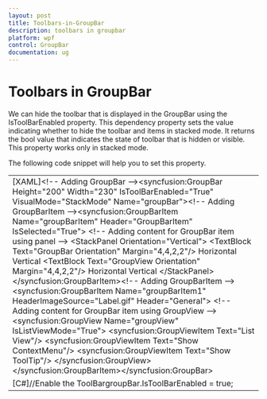 ```yaml
---
layout: post
title: Toolbars-in-GroupBar
description: toolbars in groupbar
platform: wpf
control: GroupBar
documentation: ug
---
```


# Toolbars in GroupBar

We can hide the toolbar that is displayed in the GroupBar using the IsToolBarEnabled property. This dependency property sets the value indicating whether to hide the toolbar and items in stacked mode. It returns the bool value that indicates the state of toolbar that is hidden or visible. This property works only in stacked mode. 

The following code snippet will help you to set this property.



<table>
<tr>
<td>
[XAML]&lt;!-- Adding GroupBar --&gt;&lt;syncfusion:GroupBar Height="200" Width="230" IsToolBarEnabled="True" VisualMode="StackMode" Name="groupBar"&gt;&lt;!-- Adding GroupBarItem --&gt;&lt;syncfusion:GroupBarItem Name="groupBarItem" Header="GroupBarItem" IsSelected="True"&gt;  &lt;!-- Adding content for GroupBar item using panel --&gt;  &lt;StackPanel Orientation="Vertical"&gt;    &lt;TextBlock Text="GroupBar Orientation" Margin="4,4,2,2"/&gt;    <RadioButton IsChecked="True" Margin="4,2,2,2">Horizontal</RadioButton>    <RadioButton Margin="4,2,2,2">Vertical</RadioButton>    &lt;TextBlock Text="GroupView Orientation" Margin="4,4,2,2"/&gt;    <RadioButton Margin="4,2,2,2">Horizontal</RadioButton>    <RadioButton IsChecked="True" Margin="4,2,2,2">Vertical</RadioButton>  &lt;/StackPanel&gt;&lt;/syncfusion:GroupBarItem&gt;&lt;!-- Adding GroupBarItem --&gt;&lt;syncfusion:GroupBarItem Name="groupBarItem1" HeaderImageSource="Label.gif" Header="General"&gt;  &lt;!-- Adding content for GroupBar item using GroupView --&gt;  &lt;syncfusion:GroupView Name="groupView" IsListViewMode="True"&gt;    &lt;syncfusion:GroupViewItem Text="List View"/&gt;    &lt;syncfusion:GroupViewItem Text="Show ContextMenu"/&gt;    &lt;syncfusion:GroupViewItem Text="Show ToolTip"/&gt;  &lt;/syncfusion:GroupView&gt;&lt;/syncfusion:GroupBarItem&gt;&lt;/syncfusion:GroupBar&gt;</td></tr>
<tr>
<td>
[C#]//Enable the ToolBargroupBar.IsToolBarEnabled = true;</td></tr>
</table>


